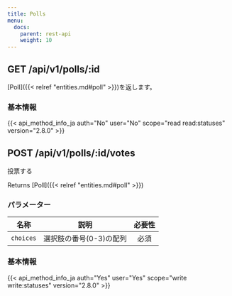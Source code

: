 ```yaml
---
title: Polls
menu:
  docs:
    parent: rest-api
    weight: 10
---
```


## GET /api/v1/polls/:id

[Poll]({{< relref "entities.md#poll" >}})を返します。

### 基本情報

{{< api_method_info_ja auth="No" user="No" scope="read read:statuses" version="2.8.0" >}}

## POST /api/v1/polls/:id/votes

投票する

Returns [Poll]({{< relref "entities.md#poll" >}})

### パラメーター

|名称|説明|必要性|
|----|-----------|:------:|
| `choices` | 選択肢の番号(0-3)の配列 | 必須 |

### 基本情報

{{< api_method_info_ja auth="Yes" user="Yes" scope="write write:statuses" version="2.8.0" >}}